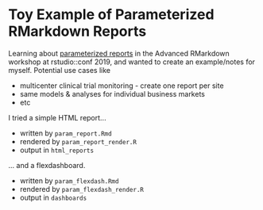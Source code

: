 # Toy Example of Parameterized RMarkdown Reports

Learning about [parameterized reports](https://rmarkdown.rstudio.com/lesson-6.html) in the Advanced RMarkdown workshop at rstudio::conf 2019, and wanted to create an example/notes for myself. Potential use cases like

- multicenter clinical trial monitoring - create one report per site
- same models & analyses for individual business markets
- etc

I tried a simple HTML report...

- written by `param_report.Rmd`
- rendered by `param_report_render.R`
- output in `html_reports`

... and a flexdashboard.

- written by `param_flexdash.Rmd`
- rendered by `param_flexdash_render.R`
- output in `dashboards`